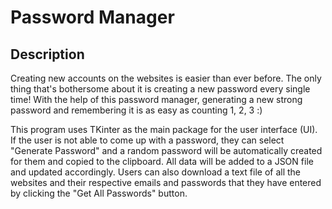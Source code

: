 # Password Manager
## Description
Creating new accounts on the websites is easier than ever before. The only thing that's bothersome about it is creating a new password every single time! With the help of this password manager, generating a new strong password and remembering it is as easy as counting 1, 2, 3 :)

This program uses TKinter as the main package for the user interface (UI). If the user is not able to come up with a password, they can select "Generate Password" and a random password will be automatically created for them and copied to the clipboard. All data will be added to a JSON file and updated accordingly. Users can also download a text file of all the websites and their respective emails and passwords that they have entered by clicking the "Get All Passwords" button.

